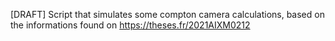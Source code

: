 [DRAFT] Script that simulates some compton camera calculations, based on the informations found on https://theses.fr/2021AIXM0212
